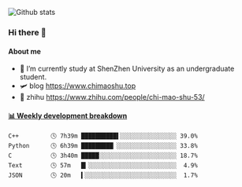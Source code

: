 ![Github stats](https://github-readme-stats.vercel.app/api?username=chimaoshu&show_icons=true&theme=cobalt)

### Hi there 👋

#### About me

- 🏫 I’m currently study at ShenZhen University as an undergraduate student.
- 🛩️ blog  https://www.chimaoshu.top
- 🎯 zhihu https://www.zhihu.com/people/chi-mao-shu-53/

<!-- waka-box start -->
#### <a href="https://gist.github.com/e235103f6d3ace58395a9ff863c34467" target="_blank">📊 Weekly development breakdown</a>
```text
C++         🕓 7h39m ██████████▌░░░░░░░░░░░░░░░░ 39.0%
Python      🕓 6h39m █████████▏░░░░░░░░░░░░░░░░░ 33.8%
C           🕓 3h40m █████░░░░░░░░░░░░░░░░░░░░░░ 18.7%
Text        🕓 57m   █▎░░░░░░░░░░░░░░░░░░░░░░░░░  4.9%
JSON        🕓 20m   ▍░░░░░░░░░░░░░░░░░░░░░░░░░░  1.7%
```
<!-- Powered by https://github.com/YouEclipse/waka-box-go . -->
<!-- waka-box end -->
